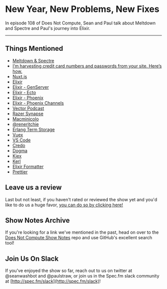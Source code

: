 # New Year, New Problems, New Fixes

In episode 108 of Does Not Compute, Sean and Paul talk about Meltdown and Spectre and Paul's journey into Elixir.

---

## Things Mentioned

* [Meltdown & Spectre](https://meltdownattack.com/)
* [I’m harvesting credit card numbers and passwords from your site. Here’s how.](https://hackernoon.com/im-harvesting-credit-card-numbers-and-passwords-from-your-site-here-s-how-9a8cb347c5b5)
* [Nuxt.js](https://nuxtjs.org/)
* [Elixir](https://elixir-lang.org/)
* [Elixir - GenServer](https://hexdocs.pm/elixir/GenServer.html)
* [Elixir - Ecto](https://hexdocs.pm/ecto/Ecto.html)
* [Elixir - Phoenix](http://phoenixframework.org/)
* [Elixir - Phoenix Channels](https://hexdocs.pm/phoenix/channels.html)
* [Vector Podcast](https://www.imore.com/vector)
* [Razer Synapse](https://www.razerzone.com/synapse)
* [Macminicolo](https://macminicolo.net/)
* [@reneritchie](https://twitter.com/reneritchie)
* [Erlang Term Storage](https://elixirschool.com/en/lessons/specifics/ets/)
* [Vuex](https://vuex.vuejs.org/en/)
* [VS Code](https://code.visualstudio.com/)
* [Credo](http://credo-ci.org/)
* [Dogma](https://github.com/lpil/dogma)
* [Kiex](https://github.com/taylor/kiex)
* [Kerl](https://github.com/kerl/kerl)
* [Elixir Formatter](https://elixirformatter.com/)
* [Prettier](https://prettier.io/)

## Leave us a review

Last but not least, if you haven't rated or reviewed the show yet and you'd like to do us a huge favor, [you can do so by clicking here!](https://itunes.apple.com/us/podcast/does-not-compute/id1048731980?mt=2)

## Show Notes Archive

If you're looking for a link we've mentioned in the past, head on over to the [Does Not Compute Show Notes](https://github.com/seanwash/dnccast-show-notes) repo and use GitHub's excellent search tool!

## Join Us On Slack

If you've enjoyed the show so far, reach out to us on twitter at @seanwashbot and @paulstraw, or join us in the Spec.fm slack community at [http://spec.fm/slack](http://spec.fm/slack)!
